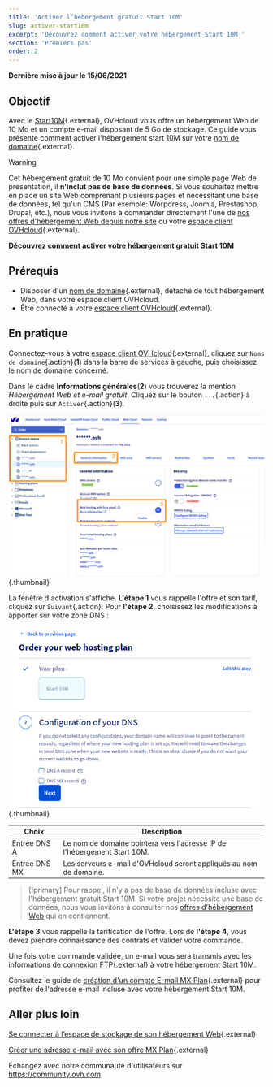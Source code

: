 ```yaml
---
title: 'Activer l’hébergement gratuit Start 10M'
slug: activer-start10m
excerpt: 'Découvrez comment activer votre hébergement Start 10M '
section: 'Premiers pas'
order: 2
---
```


**Dernière mise à jour le 15/06/2021**

## Objectif

Avec le [Start10M](https://www.ovh.com/fr/domaines/offre_hebergement_start10m.xml){.external}, OVHcloud vous offre un hébergement Web de 10 Mo et un compte e-mail disposant de 5 Go de stockage. Ce guide vous présente comment activer l'hébergement start 10M sur votre [nom de domaine](https://www.ovh.com/fr/domaines/){.external}.

> [!warning]
> Cet hébergement gratuit de 10 Mo convient pour une simple page Web de présentation, il **n'inclut pas de base de données**. Si vous souhaitez mettre en place un site Web comprenant plusieurs pages et nécessitant une base de données, tel qu'un CMS (Par exemple: Worpdress, Joomla, Prestashop, Drupal, etc.), nous vous invitons à commander directement l'une de [nos offres d'hébergement Web depuis notre site](https://www.ovh.com/fr/hebergement-web/) ou votre [espace client OVHcloud](https://www.ovh.com/auth/?action=gotomanager&from=https://www.ovh.com/fr/&ovhSubsidiary=fr){.external}.

**Découvrez comment activer votre hébergement gratuit Start 10M**

## Prérequis

- Disposer d'un [nom de domaine](https://www.ovh.com/fr/domaines/){.external}, détaché de tout hébergement Web, dans votre espace client OVHcloud.
- Être connecté à votre [espace client OVHcloud](https://www.ovh.com/auth/?action=gotomanager&from=https://www.ovh.com/fr/&ovhSubsidiary=fr){.external}.

## En pratique

Connectez-vous à votre [espace client OVHcloud](https://www.ovh.com/auth/?action=gotomanager&from=https://www.ovh.com/fr/&ovhSubsidiary=fr){.external}, cliquez sur `Noms de domaine`{.action}(**1**) dans la barre de services à gauche, puis choisissez le nom de domaine concerné.

Dans le cadre **Informations générales**(**2**) vous trouverez la mention *Hébergement Web et e-mail gratuit*. Cliquez sur le bouton `...`{.action} à droite puis sur `Activer`{.action}(**3**).

![start10m](images/start10m-step1-01.png){.thumbnail}

La fenêtre d'activation s'affiche. **L'étape 1** vous rappelle l'offre et son tarif, cliquez sur `Suivant`{.action}. Pour **l'étape 2**, choisissez les modifications à apporter sur votre zone DNS :

![start10m](images/start10m-step1-02.png){.thumbnail}

| Choix                                       	| Description                                                                                                               								|
|--------------------------------------------	|-----------------------------------------------------------------------------------------------------------------------------------------------------------|
| Entrée DNS A                         	| Le nom de domaine pointera vers l'adresse IP de l'hébergement Start 10M.                                               								|
| Entrée DNS MX 	| Les serveurs e-mail d'OVHcloud seront appliqués au nom de domaine. 	|

> [!primary]
> Pour rappel, il n'y a pas de base de données incluse avec l'hébergement gratuit Start 10M. Si votre projet nécessite une base de données, nous vous invitons à consulter nos [offres d'hébergement Web](https://www.ovh.com/fr/hebergement-web/) qui en contiennent.

**L'étape 3** vous rappelle la tarification de l'offre. Lors de **l'étape 4**, vous devez prendre connaissance des contrats et valider votre commande.

Une fois votre commande validée, un e-mail vous sera transmis avec les informations de [connexion FTP](https://docs.ovh.com/fr/hosting/connexion-espace-stockage-ftp-hebergement-web/){.external} à votre hébergement Start 10M.

Consultez le guide de [création d'un compte E-mail MX Plan](https://docs.ovh.com/fr/emails/creation-dune-adresse-e-mail/){.external} pour profiter de l'adresse e-mail incluse avec votre hébergement Start 10M.

## Aller plus loin

[Se connecter à l’espace de stockage de son hébergement Web](https://docs.ovh.com/fr/hosting/connexion-espace-stockage-ftp-hebergement-web/){.external}

[Créer une adresse e-mail avec son offre MX Plan](https://docs.ovh.com/fr/emails/creation-dune-adresse-e-mail/){.external}

Échangez avec notre communauté d'utilisateurs sur <https://community.ovh.com>
